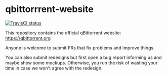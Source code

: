 qbittorrrent-website
===
[![TravisCI status](https://travis-ci.org/qbittorrent/qbittorrrent-website.svg?branch=master)](https://travis-ci.org/qbittorrent/qbittorrrent-website)

This repository contains the official qBittorrent website: https://qbittorrent.org

Anyone is welcome to submit PRs that fix problems and improve things.

You can also submit redesigns but first open a bug report informing us and maybe show some mockups. Otherwise, you run the risk of wasting your time in case we won't agree with the redesign.
